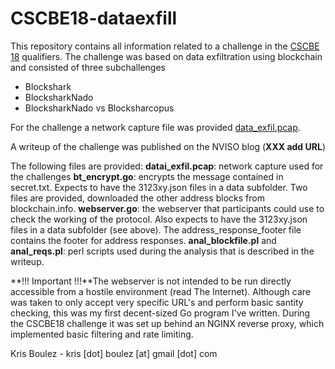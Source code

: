 # CSCBE18-dataexfill
This repository contains all information related to a challenge in the [CSCBE 18](https://www.cybersecuritychallenge.be/) qualifiers. 
The challenge was based on data exfiltration using blockchain and consisted of three subchallenges
* Blockshark
* BlocksharkNado
* BlocksharkNado vs Blocksharcopus

For the challenge a network capture file was provided [data_exfil.pcap](https://github.com/KrisBoulez/CSCBE18-dataexfill/blob/master/data_exfil.pcap).

A writeup of the challenge was published on the NVISO blog (**XXX add URL**)

The following files are provided:
**datai\_exfil.pcap**: network capture used for the challenges
**bt\_encrypt.go**: encrypts the message contained in secret.txt. Expects to have the 3123xy.json files in a data subfolder. Two files are provided, downloaded the other address blocks from blockchain.info.
**webserver.go**: the webserver that participants could use to check the working of the protocol. Also expects to have the 3123xy.json files in a data subfolder (see above). The address\_response\_footer file contains the footer for address responses.
**anal\_blockfile.pl** and **anal\_reqs.pl**: perl scripts used during the analysis that is described in the writeup.

**!!! Important !!!**The webserver is not intended to be run directly accessible from a hostile environment (read The Internet). Although care was taken to only accept very specific URL's and perform basic santity checking, this was my first decent-sized Go program I've written. During the CSCBE18 challenge it was set up behind an NGINX reverse proxy, which implemented basic filtering and rate limiting.

Kris Boulez - kris [dot] boulez [at] gmail [dot] com



